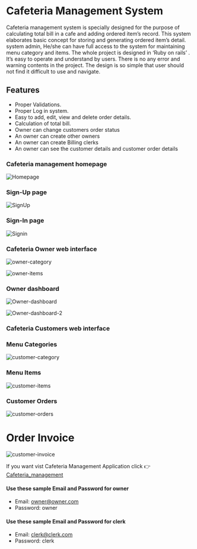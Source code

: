 # Cafeteria Management System

Cafeteria management system is specially designed for the purpose of calculating total bill in a cafe and adding ordered item’s record. This system elaborates basic concept for storing and generating ordered item’s detail. system admin, He/she can have full access to the system for maintaining menu category and items. The whole project is designed in ‘Ruby on rails’ . It’s easy to operate and understand by users. There is no any error and warning contents in the project. The design is so simple that user should not find it difficult to use and navigate.
## Features
* Proper Validations.
* Proper Log in system.
* Easy to add, edit, view and delete order details.
* Calculation of total bill.
* Owner can change customers order status
* An owner can create other owners
* An owner can create Billing clerks
* An owner can see the customer details and customer order details

### Cafeteria management homepage
![Homepage](https://user-images.githubusercontent.com/69616308/124827311-833e0b00-df93-11eb-9d47-1f56f9514836.png)

### Sign-Up page

![SignUp](https://user-images.githubusercontent.com/69616308/124827344-905afa00-df93-11eb-9098-2734d6a0e0b9.png)

### Sign-In page

![Signin](https://user-images.githubusercontent.com/69616308/124827402-9f41ac80-df93-11eb-92ef-ee362da4a9c0.png)

### Cafeteria Owner web interface

![owner-category](https://user-images.githubusercontent.com/69616308/124827564-d1530e80-df93-11eb-8a2a-9447fe425ff9.png)

![owner-items](https://user-images.githubusercontent.com/69616308/124827688-ec258300-df93-11eb-8ad9-fbef5a400d3d.png)

### Owner dashboard

![Owner-dashboard](https://user-images.githubusercontent.com/69616308/124827730-fe072600-df93-11eb-81c1-0f24f179a927.png)

![Owner-dashboard-2](https://user-images.githubusercontent.com/69616308/124827796-170fd700-df94-11eb-946d-a65c0c883f6e.png)

### Cafeteria Customers web interface

### Menu Categories
![customer-category](https://user-images.githubusercontent.com/69616308/124828031-5fc79000-df94-11eb-84b4-a2772c1f1850.png)

### Menu Items
![customer-items](https://user-images.githubusercontent.com/69616308/124828108-77067d80-df94-11eb-9d3a-b93553b489dc.png)

### Customer Orders
![customer-orders](https://user-images.githubusercontent.com/69616308/124828186-900f2e80-df94-11eb-8a15-4154e15f80bb.png)

# Order Invoice
![customer-invoice](https://user-images.githubusercontent.com/69616308/124828225-9ef5e100-df94-11eb-8aa4-9dd57d3c215d.png)




If you want vist Cafeteria Management Application click 👉 [Cafeteria_management](https://authentic-dinning.herokuapp.com)

#### Use these sample Email and Password for owner

* Email: owner@owner.com
* Password: owner

#### Use these sample Email and Password for clerk

* Email: clerk@clerk.com
* Password: clerk
